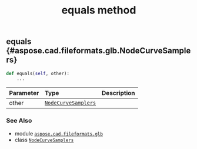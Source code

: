 ﻿---
title: equals method
second_title: Aspose.CAD for Python via .NET API References
description: 
type: docs
weight: 20
url: /python-net/aspose.cad.fileformats.glb/nodecurvesamplers/equals/
is_root: false
---

## equals {#aspose.cad.fileformats.glb.NodeCurveSamplers}





```python
def equals(self, other):
    ...
```


| Parameter | Type | Description |
| :- | :- | :- |
| other | [`NodeCurveSamplers`](/cad/python-net/aspose.cad.fileformats.glb/nodecurvesamplers) |  |



### See Also
* module [`aspose.cad.fileformats.glb`](../../)
* class [`NodeCurveSamplers`](/cad/python-net/aspose.cad.fileformats.glb/nodecurvesamplers)
